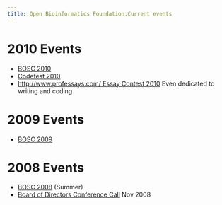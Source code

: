 ```yaml
---
title: Open Bioinformatics Foundation:Current events
---
```


2010 Events
===========

-   [BOSC 2010](BOSC_2010 "wikilink")
-   [Codefest 2010](Codefest_2010 "wikilink")
-   [http://www.professays.com/ Essay Contest
    2010](http://www.professays.com/_Essay_Contest_2010 "wikilink") Even
    dedicated to writing and coding

2009 Events
===========

-   [BOSC 2009](BOSC_2009 "wikilink")

2008 Events
===========

-   [BOSC 2008](BOSC_2008 "wikilink") (Summer)
-   [Board of Directors Conference
    Call](Minutes:2008_ConfCall "wikilink") Nov 2008

